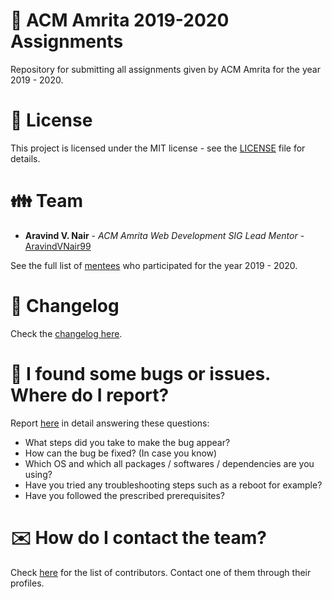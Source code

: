 # :office: ACM Amrita 2019-2020 Assignments

Repository for submitting all assignments given by ACM Amrita for the year 2019 - 2020.

# :scroll: License

This project is licensed under the MIT license - see the [LICENSE](LICENSE) file for details.

# :family: Team

* **Aravind V. Nair** - *ACM Amrita Web Development SIG Lead Mentor* - [AravindVNair99](https://github.com/aravindvnair99)

See the full list of [mentees](https://github.com/aravindvnair99/ACM-Amrita-2019-2020-Assignments/graphs/contributors) who participated for the year 2019 - 2020.

# :scroll: Changelog

Check the [changelog here](https://github.com/aravindvnair99/ACM-Amrita-2019-2020-Assignments/commits/master).

# :memo: I found some bugs or issues. Where do I report?

Report [here](https://github.com/aravindvnair99/ACM-Amrita-2019-2020-Assignments/issues/new/choose) in detail answering these questions:

* What steps did you take to make the bug appear?
* How can the bug be fixed? (In case you know)
* Which OS and which all packages / softwares / dependencies are you using?
* Have you tried any troubleshooting steps such as a reboot for example?
* Have you followed the prescribed prerequisites?

# :envelope: How do I contact the team?

Check [here](https://github.com/aravindvnair99/ACM-Amrita-2019-2020-Assignments/graphs/contributors) for the list of contributors. Contact one of them through their profiles.